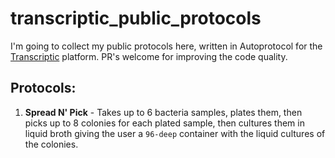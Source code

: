 # transcriptic_public_protocols

I'm going to collect my public protocols here, written in Autoprotocol for the [Transcriptic](https://transcriptic.com) platform.
PR's welcome for improving the code quality.

## Protocols:

1. **Spread N' Pick** - Takes up to 6 bacteria samples, plates them, then picks up to 8 colonies for each plated sample, then cultures them in liquid broth giving the user a ```96-deep``` container with the liquid cultures of the colonies.
